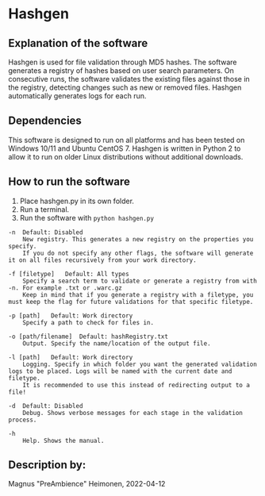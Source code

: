 <!--- State the text needed in the fields marked with [explanatory on what] if not needed remove the text. 
Feel free to use more mark down for formatting the text-->
# Hashgen

## Explanation of the software
Hashgen is used for file validation through MD5 hashes.
The software generates a registry of hashes based on user search parameters.
On consecutive runs, the software validates the existing files against those in the registry, detecting changes such as new or removed files.
Hashgen automatically generates logs for each run.

## Dependencies
This software is designed to run on all platforms and has been tested on Windows 10/11 and Ubuntu CentOS 7.
Hashgen is written in Python 2 to allow it to run on older Linux distributions without additional downloads.

## How to run the software
1.  Place hashgen.py in its own folder.
2.	Run a terminal.
3.	Run the software with ```python hashgen.py```

```
-n  Default: Disabled
    New registry. This generates a new registry on the properties you specify.
    If you do not specify any other flags, the software will generate it on all files recursively from your work directory.

-f [filetype]   Default: All types
    Specify a search term to validate or generate a registry from with -n. For example .txt or .warc.gz
    Keep in mind that if you generate a registry with a filetype, you must keep the flag for future validations for that specific filetype.

-p [path]   Default: Work directory
    Specify a path to check for files in.

-o [path/filename]  Default: hashRegistry.txt
    Output. Specify the name/location of the output file.
    
-l [path]   Default: Work directory
    Logging. Specify in which folder you want the generated validation logs to be placed. Logs will be named with the current date and filetype.
    It is recommended to use this instead of redirecting output to a file!
    
-d  Default: Disabled
    Debug. Shows verbose messages for each stage in the validation process.
    
-h
    Help. Shows the manual.
```

## Description by:
Magnus "PreAmbience" Heimonen, 2022-04-12
